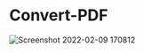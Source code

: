# Convert-PDF
![Screenshot 2022-02-09 170812](https://user-images.githubusercontent.com/37757213/153241109-b36e5331-a279-4ea2-b9e5-4007f7f02449.png)
